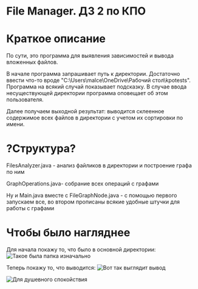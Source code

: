 # File Manager. ДЗ 2 по КПО

# Краткое описание

По сути, это программа для выявления зависимостей и вывода вложенных файлов.

В начале программа запрашивает путь к директории. Достаточно ввести что-то вроде "C:\Users\malce\OneDrive\Рабочий стол\kpotests". Программа на всякий случай показывает подсказку. В случае ввода несуществующей директории программа оповещает об этом пользователя.

Далее получаем выходной результат: выводится склеенное содержимое всех файлов в директории с учетом их сортировки по имени.

# ?Структура?

FilesAnalyzer.java - анализ файликов в директории и построение графа по ним

GraphOperations.java- собрание всех операций с графами

Ну и Main.java вместе с FileGraphNode.java - с помощью первого запускаем все, во втором прописаны всякие удобные штучки для работы с графами

# Чтобы было нагляднее

Для начала покажу то, что было в основной директории:
![Такое была папка изначально](https://sun9-44.userapi.com/impg/BKQwM1FZvOu1DB9r7SZPOdgOaMrlWLL8FoLmAw/jRMP7YoS1Tg.jpg?size=786x130&quality=96&sign=e3183ee931a3e0ab84fc65da5882feea&type=album)

Теперь покажу то, что выводится:
![Вот так выглядит вывод](https://sun9-26.userapi.com/impg/hFpYGw6UMCS7CTAkfDZmoOjtSWRroYe0tWa13g/GIfnY2QWjmg.jpg?size=800x305&quality=96&sign=6a5a56d9998555f07fedb6ab55734a7b&type=album)

![Для душевного спокойствия](https://i.pinimg.com/736x/ed/ff/cd/edffcdb5dee2f4d4c534c3d3f5291ebb.jpg?size=675x1200&quality=95&sign=c6d073da5ccc4919bb11e3dc0d96bfe7&type=album "Для душевного спокойствия")

